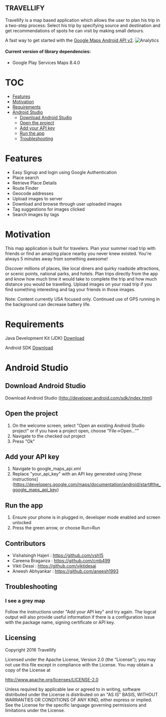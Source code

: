 ## TRAVELLIFY

Travellify is a map based application which allows the user to plan his trip in a two-step process: Select his trip by specifying source and destination and get recommendations of spots he can visit by making small detours.


A fast way to get started with the [Google Maps Android API v2](http://developers.google.com/maps/documentation/android).
![Analytics](https://maps-ga-beacon.appspot.com/UA-12846745-20/hellomap-android/readme?pixel)

#### Current version of library dependencies:

  * Google Play Services Maps 8.4.0




# TOC


  * [Features](#Features)
  * [Motivation](#motivation)
  * [Requirements](#requirements)
  * [Android Studio](#android-studio)
    * [Download Android Studio](#download-android-studio)
    * [Open the project](#open-the-project)
    * [Add your API key](#add-your-api-key)
    * [Run the app](#run-the-app)
    * [Troubleshooting](#troubleshooting)


# Features
		
 *  Easy Signup and login using Google Authentication		
 * Place search
 * Retrieve Place Details		
 * Route Finder		
 * Geocode addresses		
 * Upload images to server	
 * Download and browse through user uploaded images
 * Tag suggestions for images clicked	
 * Search images by tags	

# Motivation

This map application is built for travelers. Plan your summer road trip with friends or find an amazing place nearby you never knew existed. You're always 5 minutes away from something awesome!

Discover millions of places, like local diners and quirky roadside attractions, or scenic points, national parks, and hotels.
Plan trips directly from the app and know how much time it would take to complete the trip and how much distance you would be travelling. Upload images on your road trip if you find something interesting and tag your friends in those images.

Note: Content currently USA focused only. Continued use of GPS running in the background can decrease battery life.


# Requirements

Java Development Kit (JDK) [Download](http://www.oracle.com/technetwork/java/javase/downloads/jdk8-downloads-2133151.html)

Android SDK [Download](http://developer.android.com/sdk/index.html)

# Android Studio

## Download Android Studio
Download Android Studio (http://developer.android.com/sdk/index.html)

## Open the project
  1. On the welcome screen, select "Open an existing Android Studio project" or if you have a project open, choose "File->Open...""
  2. Navigate to the checked out project
  3. Press "Ok"

## Add your API key
  1. Navigate to google_maps_api.xml
  2. Replace "your_api_key" with an API key generated using [these instructions]
  (https://developers.google.com/maps/documentation/android/start#the_google_maps_api_key)

## Run the app
  1. Ensure your phone is in plugged in, developer mode enabled and screen unlocked
  2. Press the green arrow, or choose Run>Run

## Contributors

* Vishalsingh Hajeri : https://github.com/vsh15
* Careena Braganza : https://github.com/cmb499
* Vikti Desai : https://github.com/viktidesai
* Aneesh Abhyankar : https://github.com/aneesh1993


## Troubleshooting
### I see a grey map
Follow the instructions under "Add your API key" and try again. The logcat output will also
provide useful information if there is a configuration issue with the package name, signing
certificate or API key.


## Licensing
Copyright 2016 Travellify

Licensed under the Apache License, Version 2.0 (the "License"); you may not use this file except in compliance with the License. You may obtain a copy of the License at

http://www.apache.org/licenses/LICENSE-2.0

Unless required by applicable law or agreed to in writing, software distributed under the License is distributed on an "AS IS" BASIS, WITHOUT WARRANTIES OR CONDITIONS OF ANY KIND, either express or implied. See the License for the specific language governing permissions and limitations under the License.







